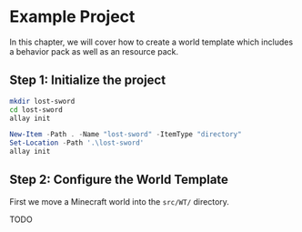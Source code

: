 # Example Project

In this chapter, we will cover how to create a world template which includes
a behavior pack as well as an resource pack.

<!-- toc -->

## Step 1: Initialize the project

```bash
mkdir lost-sword
cd lost-sword
allay init
```

```powershell
New-Item -Path . -Name "lost-sword" -ItemType "directory"
Set-Location -Path '.\lost-sword'
allay init
```


## Step 2: Configure the World Template

First we move a Minecraft world into the `src/WT/` directory.

TODO
